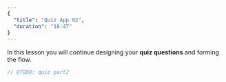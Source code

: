 ```yaml
---
{
  "title": "Quiz App 02",
  "duration": "18:47"
}
---
```

In this lesson you will continue designing your **quiz questions** and forming the flow.

```js
// @TODO: quiz part2
```
